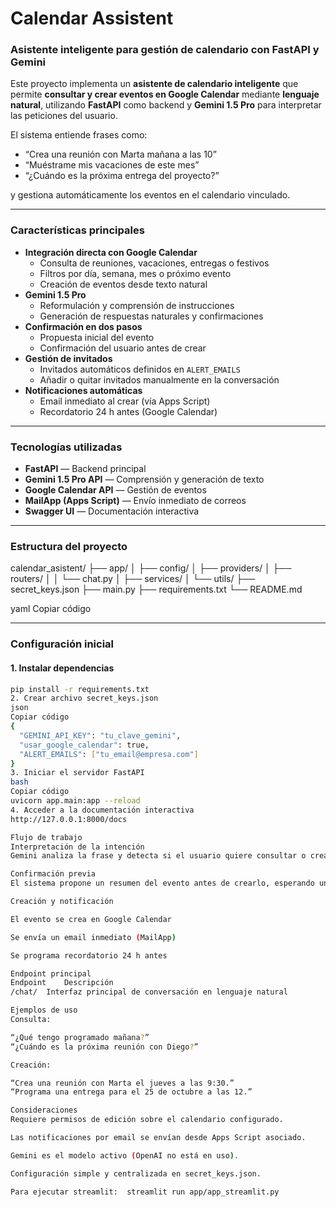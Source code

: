 # Calendar Assistent  
### Asistente inteligente para gestión de calendario con FastAPI y Gemini

Este proyecto implementa un **asistente de calendario inteligente** que permite **consultar y crear eventos en Google Calendar** mediante **lenguaje natural**, utilizando **FastAPI** como backend y **Gemini 1.5 Pro** para interpretar las peticiones del usuario.

El sistema entiende frases como:  
- “Crea una reunión con Marta mañana a las 10”  
- “Muéstrame mis vacaciones de este mes”  
- “¿Cuándo es la próxima entrega del proyecto?”  

y gestiona automáticamente los eventos en el calendario vinculado.

---

### Características principales
- **Integración directa con Google Calendar**  
  - Consulta de reuniones, vacaciones, entregas o festivos  
  - Filtros por día, semana, mes o próximo evento  
  - Creación de eventos desde texto natural  
- **Gemini 1.5 Pro**  
  - Reformulación y comprensión de instrucciones  
  - Generación de respuestas naturales y confirmaciones  
- **Confirmación en dos pasos**  
  - Propuesta inicial del evento  
  - Confirmación del usuario antes de crear  
- **Gestión de invitados**  
  - Invitados automáticos definidos en `ALERT_EMAILS`  
  - Añadir o quitar invitados manualmente en la conversación  
- **Notificaciones automáticas**  
  - Email inmediato al crear (vía Apps Script)  
  - Recordatorio 24 h antes (Google Calendar)

---

### Tecnologías utilizadas
- **FastAPI** — Backend principal  
- **Gemini 1.5 Pro API** — Comprensión y generación de texto  
- **Google Calendar API** — Gestión de eventos  
- **MailApp (Apps Script)** — Envío inmediato de correos  
- **Swagger UI** — Documentación interactiva  

---

### Estructura del proyecto
calendar_asistent/
├── app/
│ ├── config/
│ ├── providers/
│ ├── routers/
│ │ └── chat.py
│ ├── services/
│ └── utils/
├── secret_keys.json
├── main.py
├── requirements.txt
└── README.md

yaml
Copiar código

---

### Configuración inicial

#### 1. Instalar dependencias
```bash
pip install -r requirements.txt
2. Crear archivo secret_keys.json
json
Copiar código
{
  "GEMINI_API_KEY": "tu_clave_gemini",
  "usar_google_calendar": true,
  "ALERT_EMAILS": ["tu_email@empresa.com"]
}
3. Iniciar el servidor FastAPI
bash
Copiar código
uvicorn app.main:app --reload
4. Acceder a la documentación interactiva
http://127.0.0.1:8000/docs

Flujo de trabajo
Interpretación de la intención
Gemini analiza la frase y detecta si el usuario quiere consultar o crear un evento.

Confirmación previa
El sistema propone un resumen del evento antes de crearlo, esperando una respuesta del usuario (ok, vale, crear, etc.).

Creación y notificación

El evento se crea en Google Calendar

Se envía un email inmediato (MailApp)

Se programa recordatorio 24 h antes

Endpoint principal
Endpoint	Descripción
/chat/	Interfaz principal de conversación en lenguaje natural

Ejemplos de uso
Consulta:

“¿Qué tengo programado mañana?”
“¿Cuándo es la próxima reunión con Diego?”

Creación:

“Crea una reunión con Marta el jueves a las 9:30.”
“Programa una entrega para el 25 de octubre a las 12.”

Consideraciones
Requiere permisos de edición sobre el calendario configurado.

Las notificaciones por email se envían desde Apps Script asociado.

Gemini es el modelo activo (OpenAI no está en uso).

Configuración simple y centralizada en secret_keys.json.

Para ejecutar streamlit:  streamlit run app/app_streamlit.py
